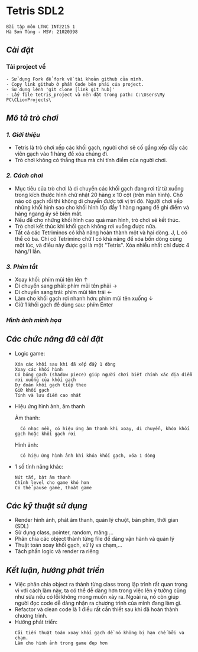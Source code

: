 # Tetris SDL2
```
Bài tập môn LTNC INT2215 1
Hà Sơn Tùng - MSV: 21020398
```

## *Cài đặt*
### Tải project về 
```
- Sử dụng Fork để fork về tài khoản github của mình.
- Copy link github ở phần Code bên phải của project.
- Sử dụng lệnh 'git clone [link git hub]'
- Lấy file tetris_project và nên đặt trong path: C:\Users\My PC\CLionProjects\
```
## *Mô tả trò chơi* 
### *1. Giới thiệu*
- Tetris là trò chơi xếp các khối gạch, người chơi sẽ cố gắng xếp đầy các viên gạch vào 1 hàng để xóa chúng đi.
- Trò chơi không có thắng thua mà chỉ tính điểm của người chơi.
### *2. Cách chơi*
- Mục tiêu của trò chơi là di chuyển các khối gạch đang rơi từ từ xuống trong kích thước hình chữ nhật 20 hàng x 10 cột (trên màn hình). Chỗ nào có gạch rồi thì không di chuyển được tới vị trí đó. Người chơi xếp những khối hình sao cho khối hình lấp đầy 1 hàng ngang để ghi điểm và hàng ngang ấy sẽ biến mất.
- Nếu để cho những khối hình cao quá màn hình, trò chơi sẽ kết thúc.
- Trò chơi kết thúc khi khối gạch không rơi xuống được nữa.
- Tất cả các Tetriminos có khả năng hoàn thành một và hai dòng. J, L có thể có ba. Chỉ có Tetrimino chữ I có khả năng để xóa bốn dòng cùng một lúc, và điều này được gọi là một "Tetris". Xóa nhiều nhất chỉ được 4 hàng/1 lần.

### *3. Phím tắt*
- Xoay khối: phím mũi tên lên ↑
- Di chuyển sang phải: phím mũi tên phải →
- Di chuyển sang trái: phím mũi tên trái ←
- Làm cho khối gạch rơi nhanh hơn: phím mũi tên xuống ↓
- Giữ 1 khối gạch để dùng sau: phím Enter

### *Hình ảnh minh họa*

## *Các chức năng đã cài đặt*
- Logic game: 
    ```
    Xóa các khối sau khi đã xếp đầy 1 dòng
    Xoay các khối hình
    Có bóng gạch (shadow piece) giúp người chơi biết chính xác địa điểm rơi xuống của khối gạch
    Dự đoán khối gạch tiếp theo
    Giữ khối gạch 
    Tính và lưu điểm cao nhất
    ```
- Hiệu ứng hình ảnh, âm thanh
    
    Âm thanh: 
    ```
      Có nhạc nền, có hiệu ứng âm thanh khi xoay, di chuyển, khóa khối gạch hoặc khối gạch rơi
    ```
    Hình ảnh:
    ```
      Có hiệu ứng hình ảnh khi khóa khối gạch, xóa 1 dòng
    ```
- 1 số tính năng khác:
    ```
    Nút tắt, bật âm thanh
    Chỉnh level cho game khó hơn
    Có thể pause game, thoát game
    ```
## *Các kỹ thuật sử dụng*
- Render hình ảnh, phát âm thanh, quản lý chuột, bàn phím, thời gian (SDL)
- Sử dụng class, pointer, random, mảng ...
- Phân chia các object thành từng file để dàng vận hành và quản lý
- Thuật toán xoay khối gạch, xử lý va chạm,...
- Tách phần logic và render ra riêng

## *Kết luận, hướng phát triển*
- Việc phân chia object ra thành từng class trong lập trình rất quan trọng vì với cách làm này, ta có thể dễ dàng hơn trong việc lên ý tưởng 
cũng như sửa nếu có lỗi không mong muốn xảy ra. Ngoài ra, nó còn giúp người đọc code dễ dàng nhận ra chương trình của mình đang làm gì.
- Refactor và clean code là 1 điều rất cần thiết sau khi đã hoàn thành chương trình.
- Hướng phát triển:
  ``` 
  Cải tiến thuật toán xoay khối gạch đề nó không bị hạn chế bởi va chạm.
  Làm cho hình ảnh trong game đẹp hơn
  
  ```  
  
    
    



